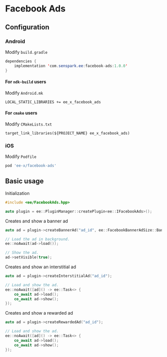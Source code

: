 # Facebook Ads
## Configuration
### Android
Modify `build.gradle`
```java
dependencies {
    implementation 'com.senspark.ee:facebook-ads:1.0.0'
}
```

#### For `ndk-build` users
Modify `Android.mk`
```
LOCAL_STATIC_LIBRARIES += ee_x_facebook_ads
```

#### For `cmake` users
Modify `CMakeLists.txt`
```
target_link_libraries(${PROJECT_NAME} ee_x_facebook_ads)
```

### iOS
Modify `Podfile`
```ruby
pod 'ee-x/facebook-ads'
```

## Basic usage
Initialization
```cpp
#include <ee/FacebookAds.hpp>

auto plugin = ee::PluginManager::createPlugin<ee::IFacebookAds>();
```

Creates and show a banner ad
```cpp
auto ad = plugin->createBannerAd("ad_id", ee::FacebookBannerAdSize::BannerHeight50);

// Load the ad in background.
ee::noAwait(ad->load());

// Show the ad.
ad->setVisible(true);
```

Creates and show an interstitial ad
```cpp
auto ad = plugin->createInterstitialAd("ad_id");

// Load and show the ad.
ee::noAwait([ad]() -> ee::Task<> {
    co_await ad->load();
    co_await ad->show();
});
```

Creates and show a rewarded ad
```cpp
auto ad = plugin->createRewardedAd("ad_id");

// Load and show the ad.
ee::noAwait([ad]() -> ee::Task<> {
    co_await ad->load();
    co_await ad->show();
});
```